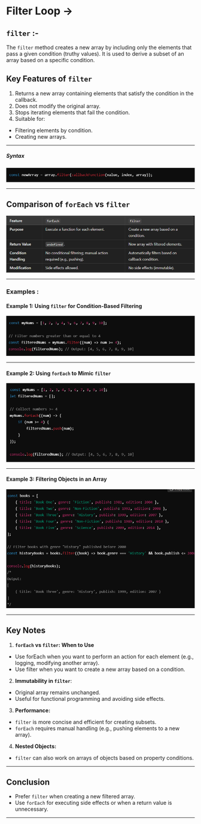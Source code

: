 # Filter Loop ->

## `filter` :-
The `filter` method creates a new array by including only the elements that pass a given condition (truthy values). It is used to derive a subset of an array based on a specific condition.

## Key Features of `filter`
1. Returns a new array containing elements that satisfy the condition in the callback.
2. Does not modify the original array.
3. Stops iterating elements that fail the condition.
4. Suitable for:
- Filtering elements by condition.
- Creating new arrays.

_________________________________________________________________________________________________________________________________

##### Syntax
![alt text](../Images/image-186.png)

_________________________________________________________________________________________________________________________________

## Comparison of `forEach` vs `filter`
![alt text](../Images/image-187.png)

__________________________________________________________________________________________________________________________________

### Examples :
#### Example 1: Using `filter` for Condition-Based Filtering
![alt text](../Images/image-188.png)

_________________________________________________________________________________________________________________________________

#### Example 2: Using `forEach` to Mimic `filter`
![alt text](../Images/image-189.png)

__________________________________________________________________________________________________________________________________

#### Example 3: Filtering Objects in an Array
![alt text](../Images/image-190.png)

__________________________________________________________________________________________________________________________________

## Key Notes

1. **`forEach` vs `filter`: When to Use**
- Use forEach when you want to perform an action for each element (e.g., logging, modifying another array).
- Use filter when you want to create a new array based on a condition.

2. **Immutability in `filter`**:
- Original array remains unchanged.
- Useful for functional programming and avoiding side effects.

3. **Performance:**
- `filter` is more concise and efficient for creating subsets.
- `forEach` requires manual handling (e.g., pushing elements to a new array).

4. **Nested Objects:**
- `filter` can also work on arrays of objects based on property conditions.

__________________________________________________________________________________________________________________________________

## Conclusion
- Prefer `filter` when creating a new filtered array.
- Use `forEach` for executing side effects or when a return value is unnecessary.

__________________________________________________________________________________________________________________________________

